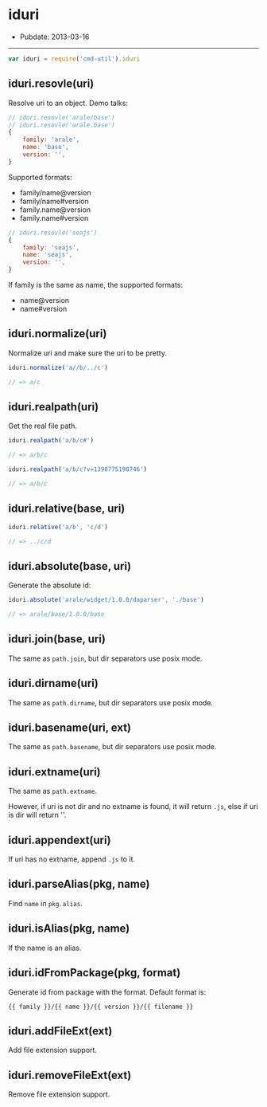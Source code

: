 # iduri

- Pubdate: 2013-03-16

-----

```js
var iduri = require('cmd-util').iduri
```

## iduri.resovle(uri)

Resolve uri to an object. Demo talks:

```js
// iduri.resovle('arale/base')
// iduri.resovle('arale.base')
{
    family: 'arale',
    name: 'base',
    version: '',
}
```

Supported formats:

- family/name@version
- family/name#version
- family.name@version
- family.name#version

```js
// iduri.resovle('seajs')
{
    family: 'seajs',
    name: 'seajs',
    version: '',
}
```

If family is the same as name, the supported formats:

- name@version
- name#version


## iduri.normalize(uri)

Normalize uri and make sure the uri to be pretty.

```js
iduri.normalize('a//b/../c')

// => a/c
```

## iduri.realpath(uri)

Get the real file path.

```js
iduri.realpath('a/b/c#')

// => a/b/c

iduri.realpath('a/b/c?v=1398775190746')

// => a/b/c
```

## iduri.relative(base, uri)
```js
iduri.relative('a/b', 'c/d')

// => ../c/d
```

## iduri.absolute(base, uri)

Generate the absolute id:

```js
iduri.absolute('arale/widget/1.0.0/daparser', './base')

// => arale/base/1.0.0/base
```

## iduri.join(base, uri)

The same as `path.join`, but dir separators use posix mode.

## iduri.dirname(uri)

The same as `path.dirname`, but dir separators use posix mode.

## iduri.basename(uri, ext)

The same as `path.basename`, but dir separators use posix mode.

## iduri.extname(uri)

The same as `path.extname`.

However, if uri is not dir and no extname is found, it will return `.js`, else if uri is dir will return ''.

## iduri.appendext(uri)

If uri has no extname, append `.js` to it.

## iduri.parseAlias(pkg, name)

Find `name` in `pkg.alias`.

## iduri.isAlias(pkg, name)

If the name is an alias.

## iduri.idFromPackage(pkg, format)

Generate id from package with the format. Default format is:

```
{{ family }}/{{ name }}/{{ version }}/{{ filename }}
```

## iduri.addFileExt(ext)

Add file extension support.

## iduri.removeFileExt(ext)

Remove file extension support.
